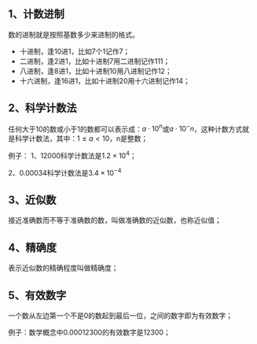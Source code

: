 ## 1、计数进制
数的进制就是按照基数多少来进制的格式。

- 十进制，逢10进1，比如7个1记作7；
- 二进制，逢2进1，比如十进制7用二进制记作111；
- 八进制，逢8进1，比如十进制10用八进制记作12；
- 十六进制，逢16进1，比如十进制20用十六进制记作14；

## 2、科学计数法
任何大于10的数或小于1的数都可以表示成：$a\cdot10^n$或$a\cdot10^-n$，这种计数方式就是科学计数法，其中：$1\leqslant a < 10$，n是整数；

例子：
1、12000科学计数法是$1.2\times10^{4}$；

2、0.00034科学计数法是$3.4\times10^{-4}$

## 3、近似数
接近准确数而不等于准确数的数，叫做准确数的近似数，也称近似值；

## 4、精确度
表示近似数的精确程度叫做精确度；

## 5、有效数字
一个数从左边第一个不是0的数起到最后一位，之间的数字即为有效数字；

例子：数学概念中0.00012300的有效数字是12300；
